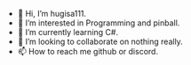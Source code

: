 - 👋 Hi, I’m hugisa111.
- 👀 I’m interested in Programming and pinball.
- 🌱 I’m currently learning C#.
- 💞️ I’m looking to collaborate on nothing really.
- 📫 How to reach me github or discord.
